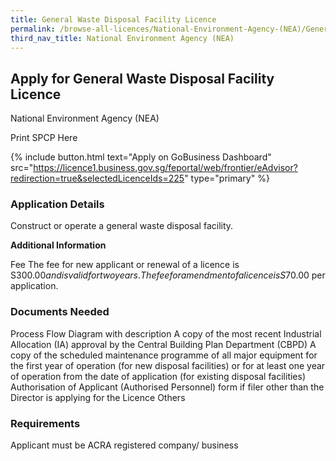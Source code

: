 ```yaml
---
title: General Waste Disposal Facility Licence
permalink: /browse-all-licences/National-Environment-Agency-(NEA)/General-Waste-Disposal-Facility-Licence
third_nav_title: National Environment Agency (NEA)
---
```


## Apply for General Waste Disposal Facility Licence

National Environment Agency (NEA)

Print SPCP Here


{% include button.html text="Apply on GoBusiness Dashboard" src="https://licence1.business.gov.sg/feportal/web/frontier/eAdvisor?redirection=true&selectedLicenceIds=225" type="primary" %}

### Application Details

<p>Construct or operate a general waste disposal facility.</p>

**Additional Information**

Fee
The fee for new applicant or renewal of a licence is S$300.00 and is valid for two years. The fee for amendment of a licence is S$70.00 per application.

### Documents Needed

Process Flow Diagram with description
A copy of the most recent Industrial Allocation (IA) approval by the Central Building Plan Department (CBPD)
A copy of the scheduled maintenance programme of all major equipment for the first year of operation (for new disposal facilities) or for at least one year of operation from the date of application (for existing disposal facilities)
Authorisation of Applicant (Authorised Personnel) form if filer other than the Director is applying for the Licence
Others

### Requirements

Applicant must be ACRA registered company/ business

